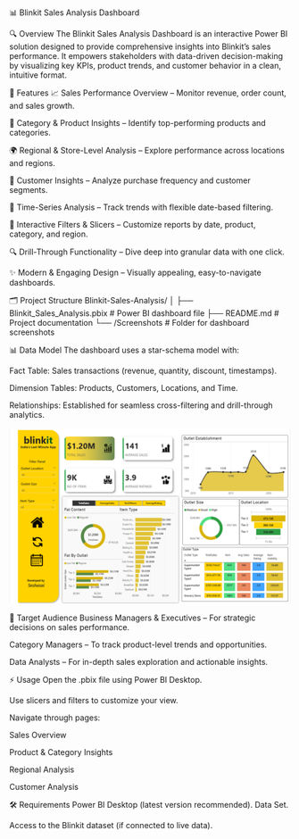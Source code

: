 📊 Blinkit Sales Analysis Dashboard


🔍 Overview
The Blinkit Sales Analysis Dashboard is an interactive Power BI solution designed to provide comprehensive insights into Blinkit’s sales performance.
It empowers stakeholders with data-driven decision-making by visualizing key KPIs, product trends, and customer behavior in a clean, intuitive format.

🚀 Features
📈 Sales Performance Overview – Monitor revenue, order count, and sales growth.

🛒 Category & Product Insights – Identify top-performing products and categories.

🌍 Regional & Store-Level Analysis – Explore performance across locations and regions.

👥 Customer Insights – Analyze purchase frequency and customer segments.

📅 Time-Series Analysis – Track trends with flexible date-based filtering.

🎯 Interactive Filters & Slicers – Customize reports by date, product, category, and region.

🔍 Drill-Through Functionality – Dive deep into granular data with one click.

✨ Modern & Engaging Design – Visually appealing, easy-to-navigate dashboards.

🗂 Project Structure
Blinkit-Sales-Analysis/
│
├── Blinkit_Sales_Analysis.pbix   # Power BI dashboard file
├── README.md                     # Project documentation
└── /Screenshots                  # Folder for dashboard screenshots

📊 Data Model
The dashboard uses a star-schema model with:

Fact Table: Sales transactions (revenue, quantity, discount, timestamps).

Dimension Tables: Products, Customers, Locations, and Time.

Relationships: Established for seamless cross-filtering and drill-through analytics.

![image alt](https://github.com/Seshasai-235/Blinkit-Sales-Analysis-Dashboard/blob/fdad92d2afd94735d21e15500848f78fb856a575/Blinkit%20Sales%20Analysis%20Dashboard.png)

👥 Target Audience
Business Managers & Executives – For strategic decisions on sales performance.

Category Managers – To track product-level trends and opportunities.

Data Analysts – For in-depth sales exploration and actionable insights.

⚡ Usage
Open the .pbix file using Power BI Desktop.

Use slicers and filters to customize your view.

Navigate through pages:

Sales Overview

Product & Category Insights

Regional Analysis

Customer Analysis

🛠 Requirements
Power BI Desktop (latest version recommended).
Data Set.

Access to the Blinkit dataset (if connected to live data).
